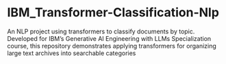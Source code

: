 # IBM_Transformer-Classification-Nlp
An NLP project using transformers to classify documents by topic. Developed for IBM’s Generative AI Engineering with LLMs Specialization course, this repository demonstrates applying transformers for organizing large text archives into searchable categories
